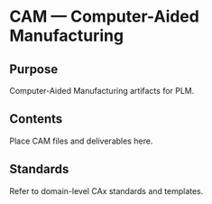 # CAM — Computer-Aided Manufacturing

## Purpose

Computer-Aided Manufacturing artifacts for PLM.

## Contents

Place CAM files and deliverables here.

## Standards

Refer to domain-level CAx standards and templates.

